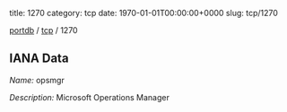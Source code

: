 title: 1270
category: tcp
date: 1970-01-01T00:00:00+0000
slug: tcp/1270

[portdb](/) / [tcp](/category/tcp.html) / 1270


## IANA Data

_Name:_ opsmgr

_Description:_ Microsoft Operations Manager

